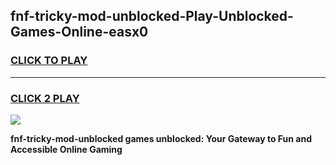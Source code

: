 
## fnf-tricky-mod-unblocked-Play-Unblocked-Games-Online-easx0
<h3>
<a href="https://premium76.site?title=fnf-tricky-mod-unblocked&ref=25A">CLICK TO PLAY</a></h3>
<hr>

<h3>
<a href="https://premium76.site?title=fnf-tricky-mod-unblocked&ref=25A">CLICK 2 PLAY</a>
  
</h3>

<a href="https://premium76.site?title=fnf-tricky-mod-unblocked&ref=25A"><img src="https://clearcache.store/games.png"></a>


**fnf-tricky-mod-unblocked games unblocked: Your Gateway to Fun and Accessible Online Gaming**

